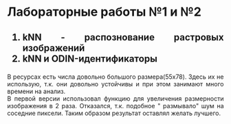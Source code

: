 # Лабораторные работы №1 и №2

<div align="justify">
<h2>
    <ol>
        <li>kNN - распознование растровых изображений</li>
        <li>kNN и ODIN-идентификаторы</li>
    </ol>
</h2>

В ресурсах есть числа довольно большого размера(55х78). Здесь их не использую, т.к. они довольно устойчивы и при этом
занимают много времени на анализ. <br>
В первой версии использовал функцию для увеличения размерности изображения в 2 раза. Отказался, т.к. подобное "
размывало" шум на соседние пиксели. Таким образом результат оставлял желать лучшего.

</div>